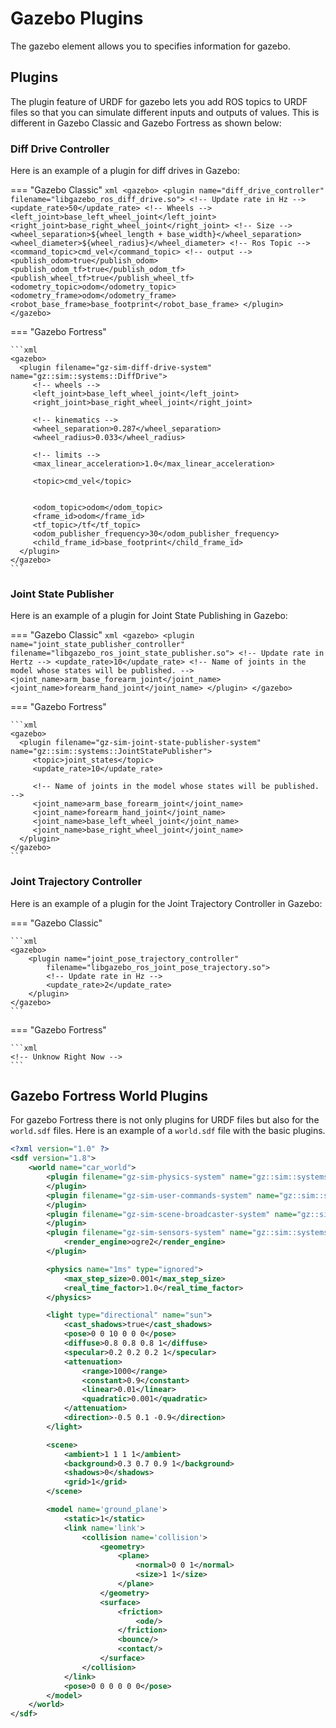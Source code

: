 # Gazebo Plugins
The gazebo element allows you to specifies information for gazebo. 
## Plugins
The plugin feature of URDF for gazebo lets you add ROS topics to URDF files so that you can simulate different inputs and outputs of values. This is different in Gazebo Classic and Gazebo Fortress as shown below:

### Diff Drive Controller
Here is an example of a plugin for diff drives in Gazebo:

=== "Gazebo Classic"
	```xml
	<gazebo>
		<plugin name="diff_drive_controller" filename="libgazebo_ros_diff_drive.so">
			<!-- Update rate in Hz -->
			<update_rate>50</update_rate>
			<!-- Wheels -->
			<left_joint>base_left_wheel_joint</left_joint>
			<right_joint>base_right_wheel_joint</right_joint>
			<!-- Size -->
			<wheel_separation>${wheel_length + base_width}</wheel_separation>
			<wheel_diameter>${wheel_radius}</wheel_diameter>
			<!-- Ros Topic -->
			<command_topic>cmd_vel</command_topic>
			<!-- output -->
			<publish_odom>true</publish_odom>
			<publish_odom_tf>true</publish_odom_tf>
			<publish_wheel_tf>true</publish_wheel_tf>
			<odometry_topic>odom</odometry_topic>
			<odometry_frame>odom</odometry_frame>
			<robot_base_frame>base_footprint</robot_base_frame>
		</plugin>
	</gazebo>
	```

=== "Gazebo Fortress"

	```xml
	<gazebo>
	  <plugin filename="gz-sim-diff-drive-system" name="gz::sim::systems::DiffDrive">
		 <!-- wheels -->
		 <left_joint>base_left_wheel_joint</left_joint>
		 <right_joint>base_right_wheel_joint</right_joint>
	
		 <!-- kinematics -->
		 <wheel_separation>0.287</wheel_separation>
		 <wheel_radius>0.033</wheel_radius>
	
		 <!-- limits -->
		 <max_linear_acceleration>1.0</max_linear_acceleration>
	
		 <topic>cmd_vel</topic>
	
	
		 <odom_topic>odom</odom_topic>
		 <frame_id>odom</frame_id>
		 <tf_topic>/tf</tf_topic>
		 <odom_publisher_frequency>30</odom_publisher_frequency>
		 <child_frame_id>base_footprint</child_frame_id>
	  </plugin>
	</gazebo>
	```

### Joint State Publisher
Here is an example of a plugin for Joint State Publishing in Gazebo:

=== "Gazebo Classic"
	```xml
	<gazebo>
		<plugin name="joint_state_publisher_controller"
			filename="libgazebo_ros_joint_state_publisher.so">
			<!-- Update rate in Hertz -->
			<update_rate>10</update_rate>
			<!-- Name of joints in the model whose states will be published. -->
			<joint_name>arm_base_forearm_joint</joint_name>
			<joint_name>forearm_hand_joint</joint_name>
		</plugin>
	</gazebo>
	```

=== "Gazebo Fortress"
	
	```xml
	<gazebo>
	  <plugin filename="gz-sim-joint-state-publisher-system" name="gz::sim::systems::JointStatePublisher">
		 <topic>joint_states</topic>
		 <update_rate>10</update_rate>
	
		 <!-- Name of joints in the model whose states will be published. -->
		 <joint_name>arm_base_forearm_joint</joint_name>
		 <joint_name>forearm_hand_joint</joint_name>
		 <joint_name>base_left_wheel_joint</joint_name>
		 <joint_name>base_right_wheel_joint</joint_name>
	  </plugin> 
	</gazebo>
	```

### Joint Trajectory Controller 
Here is an example of a plugin for the Joint Trajectory Controller in Gazebo:

=== "Gazebo Classic"

	```xml
	<gazebo>
		<plugin name="joint_pose_trajectory_controller"
			filename="libgazebo_ros_joint_pose_trajectory.so">
			<!-- Update rate in Hz -->
			<update_rate>2</update_rate>
		</plugin>
	</gazebo>
	```

=== "Gazebo Fortress"
	
	```xml
	<!-- Unknow Right Now -->
	```

## Gazebo Fortress World Plugins
For gazebo Fortress there is not only plugins for URDF files but also for the `world.sdf` files. Here is an example of a `world.sdf` file with the basic plugins.

```xml
<?xml version="1.0" ?>
<sdf version="1.8">
    <world name="car_world">
        <plugin filename="gz-sim-physics-system" name="gz::sim::systems::Physics">
        </plugin>
        <plugin filename="gz-sim-user-commands-system" name="gz::sim::systems::UserCommands">
        </plugin>
        <plugin filename="gz-sim-scene-broadcaster-system" name="gz::sim::systems::SceneBroadcaster">
        </plugin>
        <plugin filename="gz-sim-sensors-system" name="gz::sim::systems::Sensors">
            <render_engine>ogre2</render_engine>
        </plugin>

        <physics name="1ms" type="ignored">
            <max_step_size>0.001</max_step_size>
            <real_time_factor>1.0</real_time_factor>
        </physics>

        <light type="directional" name="sun">
            <cast_shadows>true</cast_shadows>
            <pose>0 0 10 0 0 0</pose>
            <diffuse>0.8 0.8 0.8 1</diffuse>
            <specular>0.2 0.2 0.2 1</specular>
            <attenuation>
                <range>1000</range>
                <constant>0.9</constant>
                <linear>0.01</linear>
                <quadratic>0.001</quadratic>
            </attenuation>
            <direction>-0.5 0.1 -0.9</direction>
        </light>

        <scene>
            <ambient>1 1 1 1</ambient>
            <background>0.3 0.7 0.9 1</background>
            <shadows>0</shadows>
            <grid>1</grid>
        </scene>

        <model name='ground_plane'>
            <static>1</static>
            <link name='link'>
                <collision name='collision'>
                    <geometry>
                        <plane>
                            <normal>0 0 1</normal>
                            <size>1 1</size>
                        </plane>
                    </geometry>
                    <surface>
                        <friction>
                            <ode/>
                        </friction>
                        <bounce/>
                        <contact/>
                    </surface>
                </collision>
            </link>
            <pose>0 0 0 0 0 0</pose>
        </model>
    </world>
</sdf>
```
